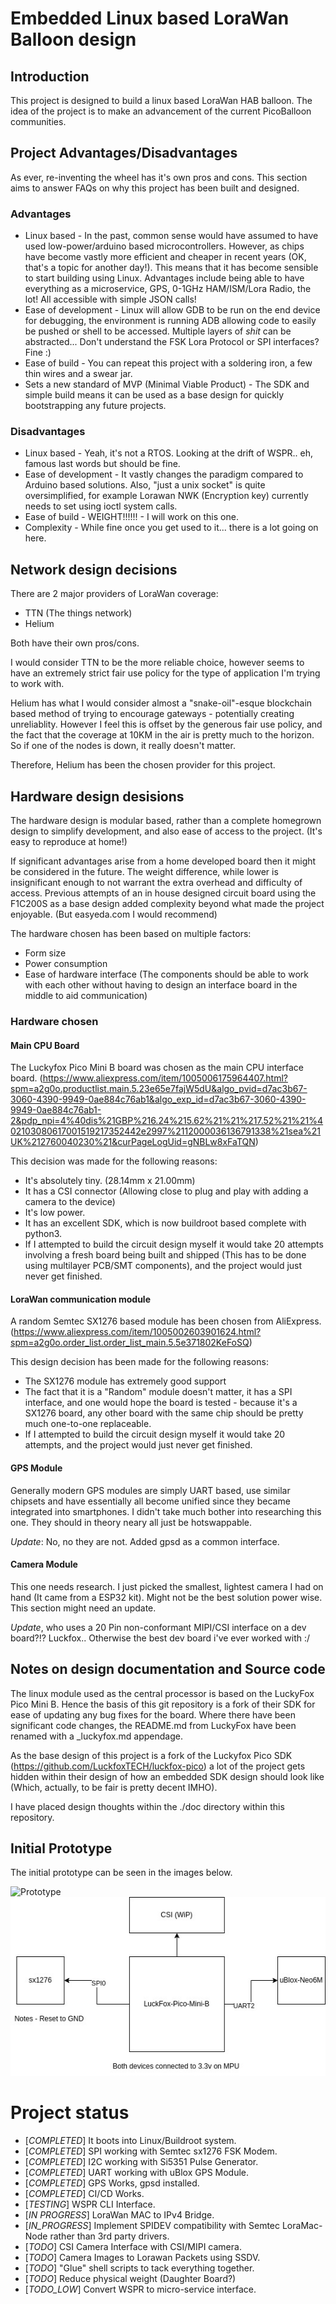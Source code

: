 # Embedded Linux based LoraWan Balloon design

## Introduction

This project is designed to build a linux based LoraWan HAB balloon. The idea of the project is to make an advancement of the current PicoBalloon communities. 

## Project Advantages/Disadvantages

As ever, re-inventing the wheel has it's own pros and cons. This section aims to answer FAQs on why this project has been built and designed.

### Advantages

* Linux based - In the past, common sense would have assumed to have used low-power/arduino based microcontrollers. However, as chips have become vastly more efficient and cheaper in recent years (OK, that's a topic for another day!). This means that it has become sensible to start building using Linux. Advantages include being able to have everything as a microservice, GPS, 0-1GHz HAM/ISM/Lora Radio, the lot! All accessible with simple JSON calls!
* Ease of development - Linux will allow GDB to be run on the end device for debugging, the environment is running ADB allowing code to easily be pushed or shell to be accessed. Multiple layers of _shit_ can be abstracted... Don't understand the FSK Lora Protocol or SPI interfaces? Fine :)
* Ease of build - You can repeat this project with a soldering iron, a few thin wires and a swear jar.
* Sets a new standard of MVP (Minimal Viable Product) - The SDK and simple build means it can be used as a base design for quickly bootstrapping any future projects.

### Disadvantages

* Linux based - Yeah, it's not a RTOS. Looking at the drift of WSPR.. eh, famous last words but should be fine.
* Ease of development - It vastly changes the paradigm compared to Arduino based solutions. Also, "just a unix socket" is quite oversimplified, for example Lorawan NWK (Encryption key) currently needs to set using ioctl system calls.
* Ease of build - WEIGHT!!!!!! - I will work on this one.
* Complexity - While fine once you get used to it... there is a lot going on here.

## Network design decisions

There are 2 major providers of LoraWan coverage:
* TTN (The things network)
* Helium

Both have their own pros/cons. 

I would consider TTN to be the more reliable choice, however seems to have an extremely strict fair use policy for the type of application I'm trying to work with. 

Helium has what I would consider almost a "snake-oil"-esque blockchain based method of trying to encourage gateways - potentially creating unreliablity. However I feel this is offset by the generous fair use policy, and the fact that the coverage at 10KM in the air is pretty much to the horizon. So if one of the nodes is down, it really doesn't matter.

Therefore, Helium has been the chosen provider for this project.

## Hardware design desisions

The hardware design is modular based, rather than a complete homegrown design to simplify development, and also ease of access to the project. (It's easy to reproduce at home!)

If significant advantages arise from a home developed board then it might be considered in the future. The weight difference, while lower is insignificant enough to not warrant the extra overhead and difficulty of access. Previous attempts of an in house designed circuit board using the F1C200S as a base design added complexity beyond what made the project enjoyable. (But easyeda.com I would recommend)

The hardware chosen has been based on multiple factors:
* Form size 
* Power consumption
* Ease of hardware interface (The components should be able to work with each other without having to design an interface board in the middle to aid communication)

### Hardware chosen

#### Main CPU Board
The Luckyfox Pico Mini B board was chosen as the main CPU interface board. (https://www.aliexpress.com/item/1005006175964407.html?spm=a2g0o.productlist.main.5.23e65e7fajW5dU&algo_pvid=d7ac3b67-3060-4390-9949-0ae884c76ab1&algo_exp_id=d7ac3b67-3060-4390-9949-0ae884c76ab1-2&pdp_npi=4%40dis%21GBP%216.24%215.62%21%21%217.52%21%21%402103080617001519217352442e2997%2112000036136791338%21sea%21UK%212760040230%21&curPageLogUid=gNBLw8xFaTQN)

This decision was made for the following reasons:

* It's absolutely tiny. (28.14mm x 21.00mm)
* It has a CSI connector (Allowing close to plug and play with adding a camera to the device)
* It's low power.
* It has an excellent SDK, which is now buildroot based complete with python3.
* If I attempted to build the circuit design myself it would take 20 attempts involving a fresh board being built and shipped (This has to be done using multilayer PCB/SMT components), and the project would just never get finished.

#### LoraWan communication module
A random Semtec SX1276 based module has been chosen from AliExpress. (https://www.aliexpress.com/item/1005002603901624.html?spm=a2g0o.order_list.order_list_main.5.5e371802KeFoSQ)

This design decision has been made for the following reasons:
* The SX1276 module has extremely good support
* The fact that it is a "Random" module doesn't matter, it has a SPI interface, and one would hope the board is tested - because it's a SX1276 board, any other board with the same chip should be pretty much one-to-one replaceable.
* If I attempted to build the circuit design myself it would take 20 attempts, and the project would just never get finished.

#### GPS Module

Generally modern GPS modules are simply UART based, use similar chipsets and have essentially all become unified since they became integrated into smartphones. I didn't take much bother into researching this one. They should in theory neary all just be hotswappable.

*Update*: No, no they are not. Added gpsd as a common interface.

#### Camera Module

This one needs research. I just picked the smallest, lightest camera I had on hand (It came from a ESP32 kit). Might not be the best solution power wise. This section might need an update.

*Update*, who uses a 20 Pin non-conformant MIPI/CSI interface on a dev board?!? Luckfox.. Otherwise the best dev board i've ever worked with :/

## Notes on design documentation and Source code

The linux module used as the central processor is based on the LuckyFox Pico Mini B. Hence the basis of this git repository is a fork of their SDK for ease of updating any bug fixes for the board. Where there have been significant code changes, the README.md from LuckyFox have been renamed with a _luckyfox.md appendage. 

As the base design of this project is a fork of the Luckyfox Pico SDK (https://github.com/LuckfoxTECH/luckfox-pico) a lot of the project gets hidden within their design of how an embedded SDK design should look like (Which, actually, to be fair is pretty decent IMHO).

I have placed design thoughts within the ./doc directory within this repository. 

## Initial Prototype

The initial prototype can be seen in the images below.

![Prototype](./docs/images/prototype.jpg)
![Prototype](./docs/images/schematic.jpg)


# Project status

* [_COMPLETED_] It boots into Linux/Buildroot system.
* [_COMPLETED_] SPI working with Semtec sx1276 FSK Modem.
* [_COMPLETED_] I2C working with Si5351 Pulse Generator.
* [_COMPLETED_] UART working with uBlox GPS Module.
* [_COMPLETED_] GPS Works, gpsd installed.
* [_COMPLETED_] CI/CD Works.
* [_TESTING_] WSPR CLI Interface.
* [_IN PROGRESS_] LoraWan MAC to IPv4 Bridge.
* [_IN_PROGRESS_] Implement SPIDEV compatibility with Semtec LoraMac-Node rather than 3rd party drivers.
* [_TODO_] CSI Camera Interface with CSI/MIPI camera.
* [_TODO_] Camera Images to Lorawan Packets using SSDV.
* [_TODO_] "Glue" shell scripts to tack everything together.
* [_TODO_] Reduce physical weight (Daughter Board?)
* [_TODO_LOW_] Convert WSPR to micro-service interface.
